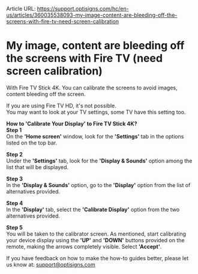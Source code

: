 Article URL: https://support.optisigns.com/hc/en-us/articles/360035538093-my-image-content-are-bleeding-off-the-screens-with-fire-tv-need-screen-calibration

# My image, content are bleeding off the screens with Fire TV (need screen calibration)

With Fire TV Stick 4K. You can calibrate the screens to avoid images, content
bleeding off the screen.

If you are using Fire TV HD, it's not possible.  
You may want to look at your TV settings, some TV have this setting too.

**How to 'Calibrate Your Display' to Fire TV Stick 4K?**  
**Step 1**  
On the **'Home screen'** window, look for the **'Settings'** tab in the
options listed on the top bar.

**Step 2**  
Under the **'Settings'** tab, look for the **'Display & Sounds'** option among
the list that will be displayed.

**Step 3**  
In the **'Display & Sounds'** option, go to the **'Display'** option from the
list of alternatives provided.

**Step 4**  
In the **'Display'** tab, select the **'Calibrate Display'** option from the
two alternatives provided.

**Step 5**  
You will be taken to the calibrator screen. As mentioned, start calibrating
your device display using the **'UP'** and **'DOWN'** buttons provided on the
remote, making the arrows completely visible. Select **'Accept'**.

If you have feedback on how to make the how-to guides better, please let us
know at: [support@optisigns.com](mailto:support@optisigns.com)


